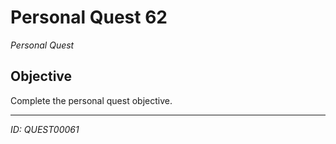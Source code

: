 # Personal Quest 62

*Personal Quest*

## Objective
Complete the personal quest objective.

---
*ID: QUEST00061*